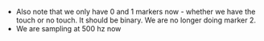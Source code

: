 - Also note that we only have 0 and 1 markers now - whether we have the touch or no touch. It should be binary. We are no longer doing marker 2.
- We are sampling at 500 hz now
